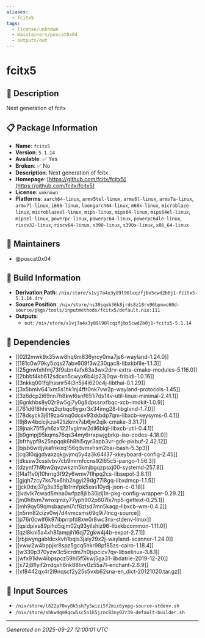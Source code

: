 ```yaml
---
aliases:
  - fcitx5
tags:
  - license/unknown
  - maintainers/poscat0x04
  - outputs/out
---
```


# fcitx5

## 📝 Description

Next generation of fcitx

## 📋 Package Information

- **Name**: `fcitx5`
- **Version**: `5.1.14`
- **Available**: ✅ Yes
- **Broken**: ✅ No
- **Description**: Next generation of fcitx
- **Homepage**: [https://github.com/fcitx/fcitx5](https://github.com/fcitx/fcitx5)
- **License**: `unknown`
- **Platforms**: `aarch64-linux`, `armv5tel-linux`, `armv6l-linux`, `armv7a-linux`, `armv7l-linux`, `i686-linux`, `loongarch64-linux`, `m68k-linux`, `microblaze-linux`, `microblazeel-linux`, `mips-linux`, `mips64-linux`, `mips64el-linux`, `mipsel-linux`, `powerpc-linux`, `powerpc64-linux`, `powerpc64le-linux`, `riscv32-linux`, `riscv64-linux`, `s390-linux`, `s390x-linux`, `x86_64-linux`
## 👥 Maintainers

- @poscat0x04


## 🔧 Build Information

- **Derivation Path**: `/nix/store/s1vj7a4x3y89l90lcqzfjbx5cwd2b0j1-fcitx5-5.1.14.drv`
- **Source Position**: `/nix/store/ns30sqxb36k8jrds8z18rv96bpnwc60d-source/pkgs/tools/inputmethods/fcitx5/default.nix:111`
- **Outputs**:
  - `out`:  `/nix/store/s1vj7a4x3y89l90lcqzfjbx5cwd2b0j1-fcitx5-5.1.14`

## 🔗 Dependencies

- [[02l2mwk9x35ww8hq6m836yrcy0ma7js8-wayland-1.24.0]]
- [[181c0w79ky5zqs27abv609f3w230qac8-libxkbfile-1.1.3]]
- [[25gnwfxhfmj73f9sbn4afx63a3wx2drv-extra-cmake-modules-5.116.0]]
- [[2bbbf4kb612sdcxn5cwyx6b4ip23j0qw-fribidi-1.0.16]]
- [[3nkkq001fqlhssnr54i3n5ji4i620c4j-libthai-0.1.29]]
- [[3x5bmlv641xm5s1hk1nj4ffr0nk7vw2p-wayland-protocols-1.45]]
- [[3z6dcp2i69nn7h8kwl6snf651i7ds14v-util-linux-minimal-2.41.1]]
- [[6gnkhbs8y02r9w5gj7y0g8dpssnxfbqc-xcb-imdkit-1.0.9]]
- [[761d6f8hhrvq2qrbqc6ygxr3x34img28-libglvnd-1.7.0]]
- [[78dsyck3j6f9za4mq0dcsv93xkbdp7qm-libxcb-keysyms-0.4.1]]
- [[9j8w4bcicjkza42lizkrrx7sb6jw2qik-cmake-3.31.7]]
- [[9jnak75f5yh6zx1221vglmw2dil6blql-libxcb-util-0.4.1]]
- [[b9gmpj95kqms76qs34my6rrxpwjgbrkp-iso-codes-4.18.0]]
- [[bfrhypf8s25npqqk6h8hi5qyr3apb3vr-gdk-pixbuf-2.42.12]]
- [[bjsb6wdjykafnkixq156qdvmxhsm2bai-bash-5.3p3]]
- [[cq3l0qjgdyaxzqkgvjmq5y4a3k64il37-xkeyboard-config-2.45]]
- [[dkssw3csslvbv7cb9mrmfccns92l65c5-pango-1.56.3]]
- [[dzynf7h9bw2qvzwkzm5kmjbgqzpsxj00-systemd-257.8]]
- [[f4a11v0j10hrng3f92y6wmv7flhpq2cs-libsepol-3.8.1]]
- [[gjqh7zcy7ks7sx6hb2ngyi29dg77i8gq-libxdmcp-1.1.5]]
- [[jck0dxj37g3s35g1b1rmfpk5xas10ydj-json-c-0.18]]
- [[lvdvlk7cwad5mna0wfpz8jllb30jdj1n-pkg-config-wrapper-0.29.2]]
- [[m0h8vm7wnxqmzy77yph902p607lx7np5-gettext-0.25.1]]
- [[mh9qy59qmsbapyni7cf6zlsd7mn5kaqp-libxcb-wm-0.4.2]]
- [[n5rm82cizv0wj7d4vmcsms69q9i7lncg-source]]
- [[p76r0cwlf6k97ibprrpfd8xw0r8wc3nx-stdenv-linux]]
- [[qsidpixs89pihd5qjm02q93yilshiz96-libxkbcommon-1.11.0]]
- [[qzl8kni5a4xh81ampjh16cj72gkw4j4b-expat-2.7.1]]
- [[rbjsvyngabldcxkvh1bqis3jaiy29x2j-wayland-scanner-1.24.0]]
- [[vww2w4bppjkr8spz5gcq5hkr98pf85zs-cairo-1.18.4]]
- [[w330p370yzw3c5icrdm7n0jspcicv7qv-libselinux-3.8.1]]
- [[wfx91klw4ibpspcz59hl5f5lkwj5ga31-libdatrie-2019-12-20]]
- [[x72j8flyif2rrdqxh8nk88hrv0z55a7l-enchant-2.6.9]]
- [[xf8442qx4r2l9nqscf2y25s5vxb62sna-en_dict-20121020.tar.gz]]

## 📁 Input Sources

- `/nix/store/l622p70vy8k5sh7y5wizi5f2mic6ynpg-source-stdenv.sh`
- `/nix/store/shkw4qm9qcw5sc5n1k5jznc83ny02r39-default-builder.sh`

---
*Generated on 2025-09-27 12:00:01 UTC*
